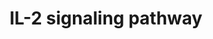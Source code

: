 ---
annotations:
- type: Pathway Ontology
  value: interleukin-2 signaling pathway
authors:
- MaintBot
- Christine Chichester
- Mkutmon
- Egonw
- Eweitz
description: IL-2 is a multifunctional cytokine with pleiotropic effects on several
  cells of the immune system. IL-2 was originally discovered as a T cell growth factor,
  but it was also found to have actions related to B cell proliferation, and cytolytic
  activity of natural killer cells. IL-2 also activates lymphokine activated killer
  cells. In contrast to its proliferative effects, IL-2 also has potent activity in
  a process known as activation-induced cell death. More recently, IL-2 was shown
  to promote tolerance through its effects on regulatory T cell development. IL-2
  clinically has anti-cancer effects as well as utility in supporting T cell numbers
  in HIV/AIDS. There are three classes of IL-2 receptors, binding IL-2 with low, intermediate,
  or high-affinity. The low affinity receptor (IL-2Rα alone) is not functional; signaling
  by IL-2 involves either the high affinity hetero-trimeric receptor containing IL-2Rα,
  IL-2Rβ and the common cytokine receptor gamma chain (originally named IL-2Rγ and
  now generally denoted as γc) or the intermediate affinity heterodimeric receptor
  composed of IL-2Rβ and γc. IL-2 stimulation induces the activation of the Janus
  family tyrosine kinases JAK1 and JAK3, which associate with IL-2Rβ and γc, respectively.
  These kinases in turn phosphorylate IL-2Rβ and induce tyrosine phosphorylation of
  STATs (signal transducers and activators of transcription) and various other downstream
  targets. The downstream signaling pathways activated by IL-2 also involves mitogen-activated
  protein kinase and phosphoinositide 3-kinase signaling modules, leading to both
  mitogenic and anti-apoptotic signals. Please access this pathway at [http://www.netpath.org/netslim/IL_2_pathway.html
  NetSlim] database. NetPath is a collaborative project between PandeyLab at Johns
  Hopkins University (http://pandeylab.igm.jhmi.edu) and the Institute of Bioinformatics
  (http://www.ibioinformatics.org). If you use this pathway, please cite the NetPath
  website until the pathway is published.
last-edited: 2021-05-15
organisms:
- Danio rerio
redirect_from:
- /index.php/Pathway:WP1319
- /instance/WP1319
schema-jsonld:
- '@context': https://schema.org/
  '@id': https://wikipathways.github.io/pathways/WP1319.html
  '@type': Dataset
  creator:
    '@type': Organization
    name: WikiPathways
  description: IL-2 is a multifunctional cytokine with pleiotropic effects on several
    cells of the immune system. IL-2 was originally discovered as a T cell growth
    factor, but it was also found to have actions related to B cell proliferation,
    and cytolytic activity of natural killer cells. IL-2 also activates lymphokine
    activated killer cells. In contrast to its proliferative effects, IL-2 also has
    potent activity in a process known as activation-induced cell death. More recently,
    IL-2 was shown to promote tolerance through its effects on regulatory T cell development.
    IL-2 clinically has anti-cancer effects as well as utility in supporting T cell
    numbers in HIV/AIDS. There are three classes of IL-2 receptors, binding IL-2 with
    low, intermediate, or high-affinity. The low affinity receptor (IL-2Rα alone)
    is not functional; signaling by IL-2 involves either the high affinity hetero-trimeric
    receptor containing IL-2Rα, IL-2Rβ and the common cytokine receptor gamma chain
    (originally named IL-2Rγ and now generally denoted as γc) or the intermediate
    affinity heterodimeric receptor composed of IL-2Rβ and γc. IL-2 stimulation induces
    the activation of the Janus family tyrosine kinases JAK1 and JAK3, which associate
    with IL-2Rβ and γc, respectively. These kinases in turn phosphorylate IL-2Rβ and
    induce tyrosine phosphorylation of STATs (signal transducers and activators of
    transcription) and various other downstream targets. The downstream signaling
    pathways activated by IL-2 also involves mitogen-activated protein kinase and
    phosphoinositide 3-kinase signaling modules, leading to both mitogenic and anti-apoptotic
    signals. Please access this pathway at [http://www.netpath.org/netslim/IL_2_pathway.html
    NetSlim] database. NetPath is a collaborative project between PandeyLab at Johns
    Hopkins University (http://pandeylab.igm.jhmi.edu) and the Institute of Bioinformatics
    (http://www.ibioinformatics.org). If you use this pathway, please cite the NetPath
    website until the pathway is published.
  keywords:
  - zgc:172250
  - mapk14a
  - IL2RG
  - socs1
  - stat3
  - LOC563639
  - crk
  - eif3b
  - SOCS3
  - mapk1
  - NFKB1
  - IL2RA
  - wu:fb92a07
  - crkl
  - SOS1
  - STAT5B
  - JAK3
  - PLCB1
  - stam2
  - IRS2
  - ICAM1
  - chuk
  - raf1
  - hsp90a.2
  - jak2b
  - stat1a
  - mknk1
  - NMI
  - SHB
  - stam
  - LOC100149273
  - creb1
  - zgc:172209
  - LCK
  - cbl
  - zgc:64051
  - IL2
  - nr3c1
  - ptpn11
  - tert
  - IFNA1
  - zgc:77033
  - prkcz
  - BCL2
  - IL2RB
  - LOC559281
  - cish
  - mapk3
  - fynb
  - LOC564517
  - STAT5A
  - LOC792354
  - gnb2l1
  - ets1a
  - zgc:92124
  - mapkapk2a
  - kras
  - rps6kb1
  - ybx1
  - LOC561737
  - VAV1
  - map2k1
  - foxo5
  - pik3cd
  - frap1
  - zgc:92106
  - zgc:101581
  - itm2ba
  - ptk2bb
  - grb2
  - syk
  - ptpn6
  - pik3r2
  - LOC557176
  - rela
  - jak1
  license: CC0
  name: IL-2 signaling pathway
seo: CreativeWork
title: IL-2 signaling pathway
wpid: WP1319
---